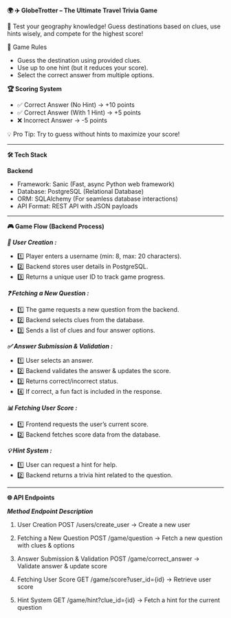 ****🌍 ✈️ GlobeTrotter – The Ultimate Travel Trivia Game****



🚀 Test your geography knowledge! Guess destinations based on clues, use hints wisely, and compete for the highest score!


🎯 Game Rules  

- Guess the destination using provided clues.  
- Use up to one hint (but it reduces your score).  
- Select the correct answer from multiple options.  


****🏆 Scoring System****

- ✅ Correct Answer (No Hint) → +10 points
- ✅ Correct Answer (With 1 Hint) → +5 points
- ❌ Incorrect Answer → -5 points


💡 Pro Tip: Try to guess without hints to maximize your score!



----------------------------------------------------------------------------------



**🛠 Tech Stack**

**Backend**
- Framework: Sanic (Fast, async Python web framework)
- Database: PostgreSQL (Relational Database)
- ORM: SQLAlchemy (For seamless database interactions)
- API Format: REST API with JSON payloads



----------------------------------------------------------------------------------



****🎮 Game Flow (Backend Process)****

_**👤 User Creation :**_

- 1️⃣ Player enters a username (min: 8, max: 20 characters).
- 2️⃣ Backend stores user details in PostgreSQL.
- 3️⃣ Returns a unique user ID to track game progress.

_**❓ Fetching a New Question :**_

- 1️⃣ The game requests a new question from the backend.
- 2️⃣ Backend selects clues from the database.
- 3️⃣ Sends a list of clues and four answer options.

_**✅ Answer Submission & Validation :**_

- 1️⃣ User selects an answer.
- 2️⃣ Backend validates the answer & updates the score.
- 3️⃣ Returns correct/incorrect status.
- 4️⃣ If correct, a fun fact is included in the response.

_**📊 Fetching User Score :**_

- 1️⃣ Frontend requests the user’s current score.
- 2️⃣ Backend fetches score data from the database.

_**💡 Hint System :**_

- 1️⃣ User can request a hint for help.
- 2️⃣ Backend returns a trivia hint related to the question.



----------------------------------------------------------------------------------



****🌐 API Endpoints****

_**Method	Endpoint	Description**_

1. User Creation
POST /users/create_user → Create a new user

2. Fetching a New Question
POST /game/question → Fetch a new question with clues & options

3. Answer Submission & Validation
POST /game/correct_answer → Validate answer & update score

4. Fetching User Score
GET /game/score?user_id={id} → Retrieve user score

5. Hint System
GET /game/hint?clue_id={id} → Fetch a hint for the current question



